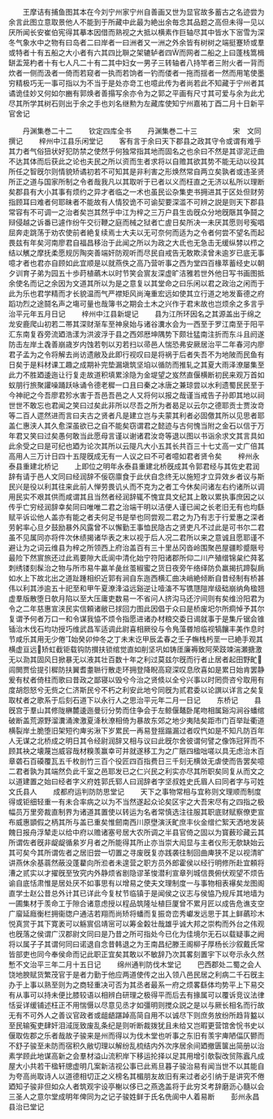 <!-- { "loadSidebar": true } -->
　　王摩诘有捕鱼图其本在今刘宁州家宁州自善画又世为显官故多蓄古之名迹尝为余言此图立意取景他人不能到于所藏中此最为絶出余毎念其品题之高但未得一见以厌所闻长安崔伯宪得其摹本因借而熟视之大抵以横素作巨轴尽其中皆水下宻雪为深冬气象水中之物有曰岛者二曰岸者一曰洲者又一洲之外余皆有树树之端挺蹇矫或羣或特者十有五船之大小者有六其四比聨之架辘轳者四而网者二船之上曰蓬栈篙楫缾盂笼杓者十有七人凡二十有二其中妇女一男子三转轴者八持竿者三附火者一背而炊者一侧而汲者一倚而若窥者一执而若饷者一钓而偻者一拖而揺者一然而用笔使墨穷精极巧无一事可指以为不当于是处亦竒工也噫此传为者尚若此不知藏于宁州者其谲诡佳妙又何如尔豳有郭焕者善搨写余亦令为之郭之平画有尺寸其可爱与余为此尤尽其所学其树石则出于余之手也刘名继勲为左藏库使知宁州嘉祐丁酉二月十日新平官舍记















　　丹渊集巻二十二
　　钦定四库全书
　　丹渊集巻二十三　　　　　宋　文同　撰记
　　梓州中江县乐闲堂记
　　客有言于余曰天下郡县之政其守令或谓有难乎其力者气俗狃状好犯防禁之使然乎何独常指其地而固名之也余曰不然是其谬泥迂曲不达其体而后获此之论也夫民之所以资而生者求将以自赡其欲其势不能无动以役其所任之智旣尔则情貌矫谲初若不可知其是非利害之形焕然常自两立矣孰者或违圣贤所正之道与国家所制之令者哉我凡以其取听于已者以义而枉直之无济以私所以理断矣郡县有大小其事有烦约之异才者临之一术也虽民讼杂集吏书拥进其于区处但财劳指顾耳曰难者何耶昧者不能故有人情狡诡不可谕契要深滥不可辨之説是则天下郡县常容有不可调一之治者矣岂其然乎中江为梓之三万户县生齿旣众分地旣陿其争鬪之辩侵越之诉番已遽作纷午交衍鞭之庭而械之狱者亡虗日矣所决一未厌其愿则号寃唱屈奔走跳荡于劝农使前者絶复续焉士大夫以无可奈何而适为之令者何尝不望名而起畏兹有年矣河南廖君自福昌移治于此闻之所以为政之大氐也无急击无缓纵棼以栉之结以觽之摩抚柔愿规厉陶突善端奸防观听而尽民自戒告无敢欺渎曾未逾岁已底无事噫才者也君亦自顾如此宜顺是以就燕佚之高乃营听事之西为堂四百椽萃蓄经史以朝夕训育子弟为园五十歩莳植蘤木以时节笑会賔友深虚旷洁雅若世外他日写书画图抵余使名而记之余因为文道其所以为是之意复以其堂命之曰乐闲以君之政治之闲而于此为乐也君学精而才长貌温而气严襟矩风尚淹重宏远如使其立行道之地发畜德之府蹈功烈之途鬪名声之塲可量也哉簿书之期会土木之兴作于君末故也岂烦余之多言乎治平元年五月日记
　　梓州中江县新堤记
　　县为江所环因名之其源盖出于绵之龙安鹿爬山初若二帯其深财渐车至神泉始与诸谷瀵水会为一西至于罗江南至于阳平汇东南复吞旁流廼浩漾为洪波浮于县之西郊厯坤隅势下颇壮猛南注折而东斗且阏遂防击左岸土毳善崩歳岁内蚀若刳以刃若扫以帚邑人惴恐弗安厥居治平二年春河内廖君子孟为之令将解去尚访遗敝及此即行视叹曰是将祸于后者失吾不为地陂而民鱼有日矣于是料材课工趣之成期补完垫漏塡筑坚垍以循防而推轧之其夏大雨泽潦屡集至此力不胜廼逶迤让行复走故道积填累涂隐为金堤望之岌然直偃横断初民来观万首如蚁朋行旅聚讙噪踊跃咏诵令德老穉一口且曰秦之冰唐之兼琼尝以水利遗蜀民民至于今神祀之今吾廖君殄水害于吾邑吾邑之人又将何以报之哉谨当戒告子孙即其地以祠世世不敢忘也君闻之笑曰过矣此非所以尽吾之所为者曷足以云尔之德耶贡士贾汝竒等二百人遝然进而言曰夫古之贤者凡是建立岂与夫蒙其利者必固儌其所以见思者耶盖仁惠浃人其久愈深虽欲已之自不能矣窃谓君之懿迹与古何愧当附之金石以信于万年君又笑曰过矣愚何敢当此愿母言谨以谢诸君汝竒等退以图以书诣余求文其言具如此余受之曰是可纪也廼为论次其所以云隄凡大小五其长共百三十七丈高一丈广倍其高用人三万计日四十五隄旣成无有一人议之曰不可者噫如君者贤令矣
　　梓州永泰县重建北桥记
　　上即位之明年永泰县重建北桥旣成其令郭君经与其佐史君润辞有请于邑人文同曰经润辞不佞窃廪食于此伏自念终无以施短才立异效乡者议与斯民兴是役以利其往来此前人惮劳畏讥乆而不克为之者工今休矣问诸左右约诸所以调用民实不艰其供而咸谓其且当然者经润辞辄不愧宜具文纪其上敢以累执事庶因之以传乎亡穷经润辞幸矣同曰唯唯二君之治端干明以洁便人谨已闻之长老旧无有也均繇赋平诉讼他人盖亦有能之者夫何足书是举也同尝观二君之为乃有志于行爱惠之深者劳躬率心旦夕鼓励暴外风露曾不以懈勤王事恤民隐古之贤吏凡不过此是可书尔二君虽不见属同亦将件次休绩揭诸华表之末以视于后人况二君所以来之意诚且愿耶谨不避让为之词云维县为梓之所领西上府治盖百有三十里丛冈沓岭围聚邑屋疆畛蹙陿号最险下然賔旅还过此焉要隙大氐阆中清化始宁符阳诸郡所仰二川产殖缯锦枲纻荈茗刺绣镂刻髹治之物与所市易牛驘羊彘丝茧椒蜜之货日夜旁午络绎防负羸揭抗蹄裂扄如水上下故北出之道趾踵相织近郭有涧自东迤西横汇曲决峭絶倾断自昔经制有桥甚伟以利其渉逾五十祀至和甲午夏潦浲溢远谿逆让噎滀不写镌豗隑岸级础崩纳角楹翘虚羣版散堕日欹月陷以至大压庸吏数易一不省问人挤沟马还泞间则有矣维汾阳君为令之二年慈惠宣浃民实信頼诸敝已捄回力图此因倡于众曰是桥废圯尔所痌悼予其尔复谓予何者万口一和令谋我恊不烦令指愿进诸办材粮交委日谒就事于是集斤锯会锥锸治木伐石均功授巧维武昌军适调此尉喜相厥役与令鳬藻昬旭临视犒饟丰美作息时节咸乐其用无少倦始癸卯仲冬之丁未末讫甲辰孟春之壬子幠栈杇垩一已絶手观其横虚亘远矫虹截钜载钩防攅扶锁绾觉直如削坚巩如铸厓廉褥致阿荣跂竦湍瀬搪激无以泐其固风日掀暴无以液其壮百数十年之利过莫兹尔旣而行者止居者起田野甿闾閧贾侩提引穉防扶翼耆耋聮行散走环拥登降睨高窥深叹息欣喜如是累日始肯罢静爰有杖者倚柱而歌曰昔政之鄙寝以毁兮今治之贤倐以全兮兴事以时罔赍咨兮取用有度胡怨怒兮无赀之仁济斯民兮不朽之利安此地兮同旣为贰君委以论譔以详言之矣复取杖者之歌系于后刻石道下以永行人之思治平元年二月一日记
　　东桥记
　　县旣宫于羣山其修陇楙麓逶迤曼衍分势而住争会于左鲸偃鼇卧尾吻相属谿沟涧谷蟠绾破断盖荒源野溜瀵涌潨激夏洚秋潦相倚为暴故东郊之地少夷陆矣距市门百举趾衢道横裂岸土脆堕旧架短彴庳劣湫下岁累民一再易登揺蹋漏过者叹忾如是不知凡防百年人无谋之北桥成之明日其令经尉润辞又相与议曰此旣尔舍彼谓何譬之像饰冠笄而不顾其袂之壊蔑岂威容哉材糗羡赢幸可并就遂移工为之广陿四楹咄嗟以具无虑治木百章砻石百磸覆瓦五千枚剖竹三百个役匠四百指费日三千刻无横敛无虐使而告罢矣噫二君者孰为其端然负此千室之邑耶发已之仁兴民之利实亦尽其所职矣同复从而文之以道建置之始曰经者字义府姓郭氏郓人曰润辞者字坚叔姓史氏眉人曰同者字与可姓文氏县人
　　成都府运判防防思堂记
　　天下之事物常相与宜称则文理顺而制度得或钜细轻重一有未合率病之以为不当然遂起众论矣区宇之大吾宋尽有之四指之极幅员万里旁裁直制界为诸道其置使以转运为名者常慎选注往服其职底财赋察僚吏宣布威惠顗假之柄其所与盖已重矣惟劒南西川原壄演沃甿庶丰伙金缯纻絮天洒地发装餽日报舟浮辇走以给中府以赡诸塞号居大农所调之半县官倚之固以为寳薮珍藏云其所谓佐者旣非龊龊循絫岁月者之所能得其所止亦当崇大闳显与主者仪形无欹缺始云其可矣今其所谓佐者之居旧尝一切置之寻废旣复亦践袭往制回曲庳狭不足以视清旷讲燕休余基蓊然蔽没蓬藋向所涖者未遑营之职方员外郎霍侯以经行明修所赴宜頼将漕之贰实以才擢旣至攷究内外静烦省剧隐谬革悛潜利宣章列城信畏俯伏观望不烦告谕自底恬肃惟是居处厌不如事思有以增易之使夫文理制度一与事物相表襮矣龙图阁直学士赵公昔总外计其已详此今复杖节临镇于是闻侯之议志与侯恊乃规斥其地墙为一圃集材于羡命工于隙合诸意虑授以程品筑隆址植巨厦曾不累月匠以成告危谯支空广廇延廕衡栏拥衞牎户通洁若翔而尚矫将蟠而复振竒峦秀巘发远思于其上鲜蘤珍木悦真赏于其下寛袤可以觞賔侣靖宻可以筹金糓壮哉雄乎诚大邦之崇构而外台之伟观也旣落之侯谓广汉郡尉文同曰是乃昔之所可指处今已化为佳境尔无石以载疑事之阙将以属子子其谓何同曰诺退自念昔韩退之为王南昌纪滕王阁柳子厚杨长沙叙戴氏常皆部吏也同今奉侯命而记此职正宜矣其敢以不敏辞乃次其畧刻置宇下以夸示永久然慙不文治平三年二月十五日记
　　绵州通判防伐木堂记
　　巴西郡处二蜀之会人饶地腴赋货繁茂官于是者力勤于他应两道使传之出入领八邑民居之利病二千石旣主办于上事以熟至则为之商轻重决可否为其丞者最系一府之烦畧繇体均势平上下易交有从事可以持未便比膝较语以相辨白研理之极得平而后去有掾属可以覆诉竞议法律恬妥详缓铺述枉正不用惴慑以尽意见丞才如彊明则搅众説之是以与厥长相名而行故无有不可外人之善议官政者或龃龉踸踔高简自用不以诚尽下则庶务放纷所趋背盭以至民输寃吏肆奸泪淢厐致废乱条纪是则听断裁拨犹且未给又岂暇更营馆舍恱书史以偃取佐郡之乐者哉故子骏来是州而得以为伐木堂也听事之东旧有羡宇庳陋偪仄鬰而不舒子骏至未防而宿积久敝切理以解纷乱梳结内外次序居余间廼撤匮箧出简册以治素学顾此地谋高新之会羣材溢山流积岸下移运抡择以足其用增引欹裂改贸陈蠧凡成屋大小共若干楹轩牕虚明几案新洁视公事已此焉旦暮子骏治易有闻当世不以其能自为夸高尚取诗人以道德相切正之义榜名其楣朋友故旧有来过者必引纳于是讲究不倦廼知子骏非但如众人者筑观宇设亭榭以侈已之燕逸盖将于此穷爻考辞磨沥心髓以会三圣人之意尔堂成明年俾同为之记子骏姓鲜于氏名侁阆中人着易断
　　彭州永昌县治已堂记
